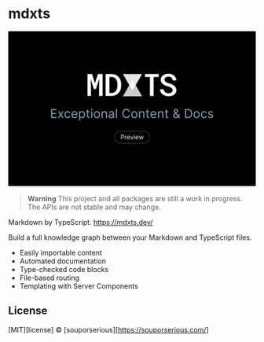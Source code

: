 # mdxts

![MDXTS - Exceptional Content & Docs](site/app/opengraph-image.png)

> **Warning**
> This project and all packages are still a work in progress. The APIs are not stable and may change.

Markdown by TypeScript. https://mdxts.dev/

Build a full knowledge graph between your Markdown and TypeScript files.

- Easily importable content
- Automated documentation
- Type-checked code blocks
- File-based routing
- Templating with Server Components

## License

[MIT][license] © [souporserious][https://souporserious.com/]
